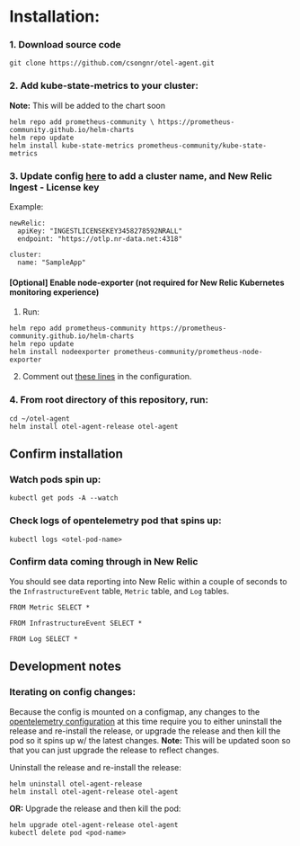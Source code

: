 # Installation: 

### 1. Download source code 
```
git clone https://github.com/csongnr/otel-agent.git 
```

### 2. Add kube-state-metrics to your cluster: 
 **Note:** This will be added to the chart soon 
```
helm repo add prometheus-community \ https://prometheus-community.github.io/helm-charts 
helm repo update 
helm install kube-state-metrics prometheus-community/kube-state-metrics
```

### 3. Update config [here](https://github.com/csongnr/otel-agent/blob/master/otel-agent-chart/values.yaml#L13-L18) to add a cluster name, and New Relic Ingest - License key
Example: 
```
newRelic:
  apiKey: "INGESTLICENSEKEY3458278592NRALL"
  endpoint: "https://otlp.nr-data.net:4318"
  
cluster:
  name: "SampleApp" 
```

#### [Optional] Enable node-exporter (not required for New Relic Kubernetes monitoring experience) 
1. Run: 
```
helm repo add prometheus-community https://prometheus-community.github.io/helm-charts
helm repo update
helm install nodeexporter prometheus-community/prometheus-node-exporter 
```
2. Comment out [these lines](https://github.com/csongnr/otel-agent/blob/master/otel-agent-chart/templates/configmap.yaml#L277-L292) in the configuration. 


### 4. From root directory of this repository, run:
```
cd ~/otel-agent 
helm install otel-agent-release otel-agent
```

## Confirm installation
### Watch pods spin up: 
```
kubectl get pods -A --watch 
```

### Check logs of opentelemetry pod that spins up: 
```
kubectl logs <otel-pod-name>
```

### Confirm data coming through in New Relic 
You should see data reporting into New Relic within a couple of seconds to the `InfrastructureEvent` table, `Metric` table, and `Log` tables.
```
FROM Metric SELECT * 
```
```
FROM InfrastructureEvent SELECT * 
```
```
FROM Log SELECT * 
```

## Development notes
### Iterating on config changes: 
Because the config is mounted on a configmap, any changes to the [opentelemetry configuration](https://github.com/csongnr/otel-agent/blob/master/otel-agent-chart/templates/configmap.yaml#L6-L485) at this time require you to either uninstall the release and re-install the release, or upgrade the release and then kill the pod so it spins up w/ the latest changes.
 **Note:** This will be updated soon so that you can just upgrade the release to reflect changes. 
 
Uninstall the release and re-install the release:
```
helm uninstall otel-agent-release 
helm install otel-agent-release otel-agent
```
**OR:**
Upgrade the release and then kill the pod:
```
helm upgrade otel-agent-release otel-agent
kubectl delete pod <pod-name> 
```



